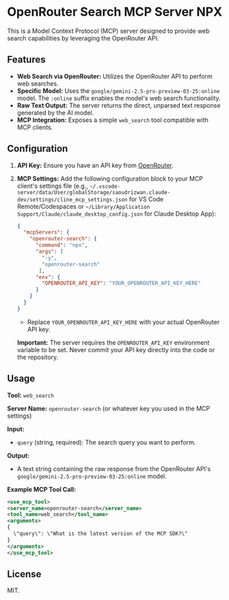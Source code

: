 # OpenRouter Search MCP Server NPX

This is a Model Context Protocol (MCP) server designed to provide web search capabilities by leveraging the OpenRouter API.

## Features

*   **Web Search via OpenRouter:** Utilizes the OpenRouter API to perform web searches.
*   **Specific Model:** Uses the `google/gemini-2.5-pro-preview-03-25:online` model. The `:online` suffix enables the model's web search functionality.
*   **Raw Text Output:** The server returns the direct, unparsed text response generated by the AI model.
*   **MCP Integration:** Exposes a simple `web_search` tool compatible with MCP clients.


## Configuration

1.  **API Key:** Ensure you have an API key from [OpenRouter](https://openrouter.ai/).
2.  **MCP Settings:** Add the following configuration block to your MCP client's settings file (e.g., `~/.vscode-server/data/User/globalStorage/saoudrizwan.claude-dev/settings/cline_mcp_settings.json` for VS Code Remote/Codespaces or `~/Library/Application Support/Claude/claude_desktop_config.json` for Claude Desktop App):

    ```json
    {
      "mcpServers": {
        "openrouter-search": {
          "command": "npx",
          "args": [
            "-y",
            "openrouter-search"
           ],
          "env": {
            "OPENROUTER_API_KEY": "YOUR_OPENROUTER_API_KEY_HERE"
          }
        }
      }
    }
    ```

    *   Replace `YOUR_OPENROUTER_API_KEY_HERE` with your actual OpenRouter API key.

    **Important:** The server requires the `OPENROUTER_API_KEY` environment variable to be set. Never commit your API key directly into the code or the repository.

## Usage

**Tool:** `web_search`

**Server Name:** `openrouter-search` (or whatever key you used in the MCP settings)

**Input:**
*   `query` (string, required): The search query you want to perform.

**Output:**
*   A text string containing the raw response from the OpenRouter API's `google/gemini-2.5-pro-preview-03-25:online` model.

**Example MCP Tool Call:**

```xml
<use_mcp_tool>
<server_name>openrouter-search</server_name>
<tool_name>web_search</tool_name>
<arguments>
{
  \"query\": \"What is the latest version of the MCP SDK?\"
}
</arguments>
</use_mcp_tool>
```

## License
MIT.
